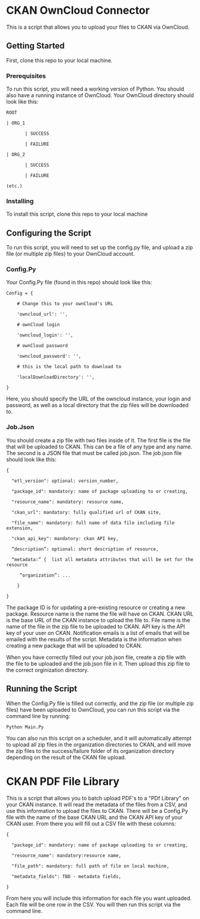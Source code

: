 # CKAN OwnCloud Connector

This is a script that allows you to upload your files to CKAN via OwnCloud.  

## Getting Started

First, clone this repo to your local machine.

### Prerequisites

To run this script, you will need a working version of Python.  You should also have a running instance of OwnCloud.  Your OwnCloud directory should look like this:

```
ROOT

| ORG_1

       | SUCCESS

       | FAILURE
       
| ORG_2

       | SUCCESS

       | FAILURE
       
(etc.)
```

### Installing

To install this script, clone this repo to your local machine

## Configuring the Script

To run this script, you will need to set up the config.py file, and upload a zip file (or multiple zip files) to your OwnCloud account.

### Config.Py

Your Config.Py file (found in this repo) should look like this:

```
Config = {

    # Change this to your ownCloud's URL

    'owncloud_url': '',

    # ownCloud login

    'owncloud_login': '',

    # ownCloud password

    'owncloud_password': '',

    # this is the local path to download to

    'localDownloadDirectory': '',

}
```

Here, you should specify the URL of the owncloud instance, your login and password, as well as a local directory that the zip files will be downloaded to.  

### Job.Json

You should create a zip file with two files inside of it.  The first file is the file that will be uploaded to CKAN.  This can be a file of any type and any name.  The second is a JSON file that must be called job.json.  The job.json file should look like this:

```
{

  "etl_version": optional: version_number,

  "package_id": mandatory: name of package uploading to or creating,

  "resource_name": mandatory: resource name,

  "ckan_url": mandatory: fully qualified url of CKAN site,

  "file_name": mandatory: full name of data file including file extension,

  "ckan_api_key": mandatory: ckan API key,
  
  “description”: optional: short description of resource,

  “metadata:” {  list all metadata attributes that will be set for the resource

     “organization”: ...

    }

}
```
The package ID is for updating a pre-existing resource or creating a new package.  Resource name is the name the file will have on CKAN.  CKAN URL is the base URL of the CKAN instance to upload the file to.  File name is the name of the file in the zip file to be uploaded to CKAN.  API key is the API key of your user on CKAN.  Notification emails is a list of emails that will be emailed with the results of the script.  Metadata is the information when creating a new package that will be uploaded to CKAN.

When you have correctly filled out your job.json file, create a zip file with the file to be uploaded and the job.json file in it.  Then upload this zip file to the correct orginization directory.



## Running the Script

When the Config.Py file is filled out correctly, and the zip file (or multiple zip files) have been uploaded to OwnCloud, you can run this script via the command line by running:
```
Python Main.Py
```
You can also run this script on a scheduler, and it will automatically attempt to upload all zip files in the organization directories to CKAN, and will move the zip files to the success/failure folder of its organization directory depending on the result of the CKAN file upload.

# CKAN PDF File Library

This is a script that allows you to batch upload PDF's to a "PDf Library" on your CKAN instance.  It will read the metadata of the files from a CSV, and use this information to upload the files to CKAN.  There will be a Config.Py file with the name of the base CKAN URL and the CKAN API key of your CKAN user.  From there you will fill out a CSV file with these columns:

```
{

  "package_id": mandatory: name of package uploading to or creating,

  "resource_name": mandatory:resource name,

  "file_path": mandatory: full path of file on local machine,
  
  "metadata_fields": TBD - metadata fields,

}
```

From here you will include this information for each file you want uploaded.  Each file will be one row in the CSV.  You will then run this script via the command line.
